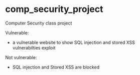 # comp_security_project
Computer Security class project


Vulnerable:
- a vulnerable website to show SQL injection and stored XSS vulnerabilties exploit

Not vulnerable:
- SQL injection and Stored XSS are blocked
 
